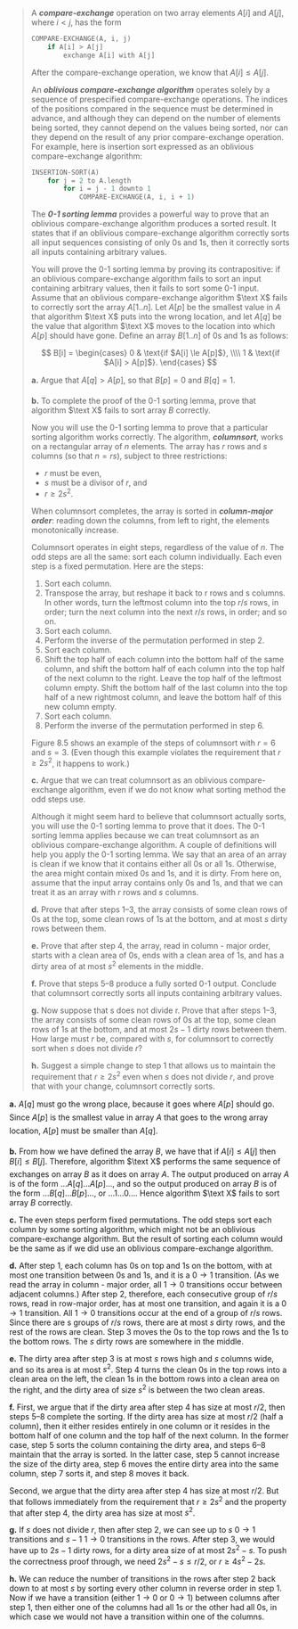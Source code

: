 > A __*compare-exchange*__ operation on two array elements $A[i]$ and $A[j]$, where $i < j$, has the form
>
> ```cpp
> COMPARE-EXCHANGE(A, i, j)
>     if A[i] > A[j]
>         exchange A[i] with A[j]
> ```
>
> After the compare-exchange operation, we know that $A[i] \le A[j]$.
>
> An __*oblivious compare-exchange algorithm*__ operates solely by a sequence of prespecified compare-exchange operations. The indices of the positions compared in the sequence must be determined in advance, and although they can depend on the number of elements being sorted, they cannot depend on the values being sorted, nor can they depend on the result of any prior compare-exchange operation. For example, here is insertion sort expressed as an oblivious compare-exchange algorithm:
>
> ```cpp
> INSERTION-SORT(A)
>     for j = 2 to A.length
>         for i = j - 1 downto 1
>             COMPARE-EXCHANGE(A, i, i + 1)
> ```
>
> The __*$0$-$1$ sorting lemma*__ provides a powerful way to prove that an oblivious compare-exchange algorithm produces a sorted result. It states that if an oblivious compare-exchange algorithm correctly sorts all input sequences consisting of only $0$s and $1$s, then it correctly sorts all inputs containing arbitrary values.
>
> You will prove the $0$-$1$ sorting lemma by proving its contrapositive: if an oblivious compare-exchange algorithm fails to sort an input containing arbitrary values, then it fails to sort some $0$-$1$ input. Assume that an oblivious compare-exchange algorithm $\text X$ fails to correctly sort the array $A[1..n]$. Let $A[p]$ be the smallest value in $A$ that algorithm $\text X$ puts into the wrong location, and let $A[q]$ be the value that algorithm $\text X$ moves to the location into which $A[p]$ should have gone. Define an array $B[1..n]$ of $0$s and $1$s as follows:
>
> $$
> B[i] =
> \begin{cases}
>     0 & \text{if $A[i] \le A[p]$}, \\\\
>     1 & \text{if $A[i] >   A[p]$}.
> \end{cases}
> $$
>
> **a.** Argue that $A[q] > A[p]$, so that $B[p] = 0$ and $B[q] = 1$.
>
> **b.** To complete the proof of the $0$-$1$ sorting lemma, prove that algorithm $\text X$ fails to sort array $B$ correctly.
>
> Now you will use the $0$-$1$ sorting lemma to prove that a particular sorting algorithm works correctly. The algorithm, __*columnsort*__, works on a rectangular array of $n$ elements. The array has $r$ rows and $s$ columns (so that $n = rs$), subject to three restrictions:
>
> - $r$ must be even,
> - $s$ must be a divisor of $r$, and
> - $r \ge 2 s^2$.
>
> When columnsort completes, the array is sorted in __*column-major order*__: reading down the columns, from left to right, the elements monotonically increase.
>
> Columnsort operates in eight steps, regardless of the value of $n$. The odd steps are all the same: sort each column individually. Each even step is a fixed permutation. Here are the steps:
>
> 1. Sort each column.
> 2. Transpose the array, but reshape it back to r rows and s columns. In other words, turn the leftmost column into the top $r / s$ rows, in order; turn the next column into the next $r / s$ rows, in order; and so on.
> 3. Sort each column.
> 4. Perform the inverse of the permutation performed in step 2.
> 5. Sort each column.
> 6. Shift the top half of each column into the bottom half of the same column, and shift the bottom half of each column into the top half of the next column to the right. Leave the top half of the leftmost column empty. Shift the bottom half of the last column into the top half of a new rightmost column, and leave the bottom half of this new column empty.
> 7. Sort each column.
> 8. Perform the inverse of the permutation performed in step 6.
>
> Figure 8.5 shows an example of the steps of columnsort with $r = 6$ and $s = 3$. (Even though this example violates the requirement that $r \ge 2s^2$, it happens to work.)
>
> **c.** Argue that we can treat columnsort as an oblivious compare-exchange algorithm, even if we do not know what sorting method the odd steps use.
>
> Although it might seem hard to believe that columnsort actually sorts, you will use the $0$-$1$ sorting lemma to prove that it does. The $0$-$1$ sorting lemma applies because we can treat columnsort as an oblivious compare-exchange algorithm. A couple of definitions will help you apply the $0$-$1$ sorting lemma. We say that an area of an array is clean if we know that it contains either all $0$s or all $1$s. Otherwise, the area might contain mixed $0$s and $1$s, and it is dirty. From here on, assume that the input array contains only $0$s and $1$s, and that we can treat it as an array with $r$ rows and $s$ columns.
>
> **d.** Prove that after steps 1–3, the array consists of some clean rows of $0$s at the top, some clean rows of $1$s at the bottom, and at most $s$ dirty rows between them.
>
> **e.** Prove that after step 4, the array, read in column - major order, starts with a clean area of $0$s, ends with a clean area of $1$s, and has a dirty area of at most $s^2$ elements in the middle.
>
> **f.** Prove that steps 5–8 produce a fully sorted $0$-$1$ output. Conclude that columnsort correctly sorts all inputs containing arbitrary values.
>
> **g.** Now suppose that s does not divide r. Prove that after steps 1–3, the array consists of some clean rows of $0$s at the top, some clean rows of $1$s at the bottom, and at most $2s - 1$ dirty rows between them. How large must $r$ be, compared with $s$, for columnsort to correctly sort when $s$ does not divide $r$?
>
> **h.** Suggest a simple change to step 1 that allows us to maintain the requirement that $r \ge 2s^2$ even when $s$ does not divide $r$, and prove that with your change, columnsort correctly sorts.

**a.** $A[q]$ must go the wrong place, because it goes where $A[p]$ should go. Since $A[p]$ is the smallest value in array $A$ that goes to the wrong array location, $A[p]$ must be smaller than $A[q]$.

**b.** From how we have defined the array $B$, we have that if $A[i] \le A[j]$ then $B[i] \le B[j]$. Therefore, algorithm $\text X$ performs the same sequence of exchanges on array $B$ as it does on array $A$. The output produced on array $A$ is of the form $\ldots A[q] \ldots A[p] \ldots$, and so the output produced on array $B$ is of the form $\ldots B[q] \ldots B[p] \ldots$, or $\ldots 1 \ldots 0 \ldots$. Hence algorithm $\text X$ fails to sort array $B$ correctly.

**c.** The even steps perform fixed permutations. The odd steps sort each column by some sorting algorithm, which might not be an oblivious compare-exchange algorithm. But the result of sorting each column would be the same as if we did use an oblivious compare-exchange algorithm.

**d.** After step 1, each column has $0$s on top and $1$s on the bottom, with at most one transition between $0$s and $1$s, and it is a $0 \to 1$ transition. (As we read the array in column - major order, all $1 \to 0$ transitions occur between adjacent columns.) After step 2, therefore, each consecutive group of $r / s$ rows, read in row-major order, has at most one transition, and again it is a $0 \to 1$ transition. All $1 \to 0$ transitions occur at the end of a group of $r / s$ rows. Since there are s groups of $r / s$ rows, there are at most $s$ dirty rows, and the rest of the rows are clean. Step 3 moves the $0$s to the top rows and the $1$s to the bottom rows. The $s$ dirty rows are somewhere in the middle.

**e.** The dirty area after step 3 is at most $s$ rows high and $s$ columns wide, and so its area is at most $s^2$. Step 4 turns the clean $0$s in the top rows into a clean area on the left, the clean $1$s in the bottom rows into a clean area on the right, and the dirty area of size $s^2$ is between the two clean areas.

**f.** First, we argue that if the dirty area after step 4 has size at most $r / 2$, then steps 5–8 complete the sorting. If the dirty area has size at most $r / 2$ (half a column), then it either resides entirely in one column or it resides in the bottom half of one column and the top half of the next column. In the former case, step 5 sorts the column containing the dirty area, and steps 6–8 maintain that the array is sorted. In the latter case, step 5 cannot increase the size of the dirty area, step 6 moves the entire dirty area into the same column, step 7 sorts it, and step 8 moves it back.

Second, we argue that the dirty area after step 4 has size at most $r / 2$. But that follows immediately from the requirement that $r \ge 2s^2$ and the property that after step 4, the dirty area has size at most $s^2$.

**g.** If $s$ does not divide $r$, then after step 2, we can see up to $s$ $0 \to 1$ transitions and $s - 1$ $1 \to 0$ transitions in the rows. After step 3, we would have up to $2s - 1$ dirty rows, for a dirty area size of at most $2s^2 - s$. To push the correctness proof through, we need $2s^2 - s \le r / 2$, or $r \ge 4s^2 - 2s$.

**h.** We can reduce the number of transitions in the rows after step 2 back down to at most $s$ by sorting every other column in reverse order in step 1. Now if we have a transition (either $1 \to 0$ or $0 \to 1$) between columns after step 1, then either one of the columns had all $1$s or the other had all $0$s, in which case we would not have a transition within one of the columns.
